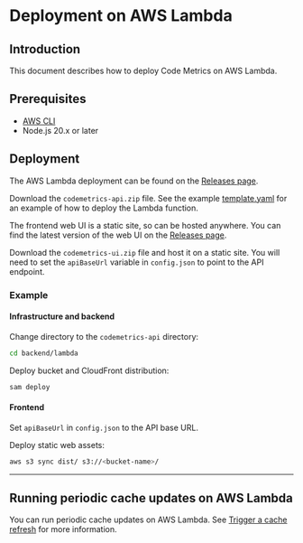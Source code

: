 # Deployment on AWS Lambda

## Introduction

This document describes how to deploy Code Metrics on AWS Lambda.

## Prerequisites

- [AWS CLI](https://docs.aws.amazon.com/cli/latest/userguide/cli-chap-install.html)
- Node.js 20.x or later

## Deployment

The AWS Lambda deployment can be found on the [Releases page](https://github.com/DeloitteDigitalUK/code-metrics/releases).

Download the `codemetrics-api.zip` file. See the example [template.yaml](../backend/lambda/template.yaml) for an example of how to deploy the Lambda function.

The frontend web UI is a static site, so can be hosted anywhere. You can find the latest version of the web UI on the [Releases page](https://github.com/DeloitteDigitalUK/code-metrics/releases).

Download the `codemetrics-ui.zip` file and host it on a static site. You will need to set the `apiBaseUrl` variable in `config.json` to point to the API endpoint.

### Example

#### Infrastructure and backend

Change directory to the `codemetrics-api` directory:

```bash
cd backend/lambda
```

Deploy bucket and CloudFront distribution:

```bash
sam deploy
```

#### Frontend

Set `apiBaseUrl` in `config.json` to the API base URL.

Deploy static web assets:

```bash
aws s3 sync dist/ s3://<bucket-name>/
```

---

## Running periodic cache updates on AWS Lambda

You can run periodic cache updates on AWS Lambda. See [Trigger a cache refresh](./system_admin.md) for more information.

